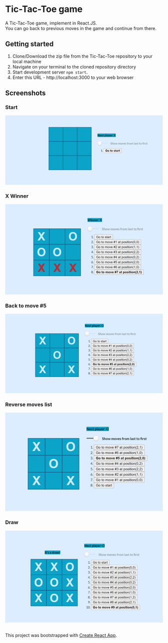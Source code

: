 # Tic-Tac-Toe game
A Tic-Tac-Toe game, implement in React.JS.\
You can go back to previous moves in the game and continue from there.

## Getting started

1. Clone/Download the zip file from the Tic-Tac-Toe repository to your local machine
2. Navigate on your terminal to the cloned repository directory
3. Start development server `npm start`.
4. Enter this URL - http://localhost:3000 to your web browser

## Screenshots

### Start
![Start](https://raw.githubusercontent.com/noywolfson/Tic-Tac-Toe/master/src/Images/Start.png)

### X Winner
![X-Winnwe](https://raw.githubusercontent.com/noywolfson/Tic-Tac-Toe/master/src/Images/X-Winner.png)

### Back to move #5
![Back two moves before winning](https://raw.githubusercontent.com/noywolfson/Tic-Tac-Toe/master/src/Images/go-back-two-moves-before-winning.png)

### Reverse moves list
![Reverse moves list](https://raw.githubusercontent.com/noywolfson/Tic-Tac-Toe/master/src/Images/reverse-moves-list_2.png)

### Draw
![It's a draw!](https://raw.githubusercontent.com/noywolfson/Tic-Tac-Toe/master/src/Images/draw.png)


##   
This project was bootstrapped with [Create React App](https://github.com/facebook/create-react-app).
